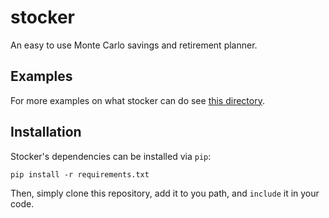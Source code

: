 # stocker
An easy to use Monte Carlo savings and retirement planner.

## Examples

For more examples on what stocker can do see [this directory](examples/README.md).

## Installation

Stocker's dependencies can be installed via `pip`:

```
pip install -r requirements.txt
```

Then, simply clone this repository, add it to you path, and `include` it in your code.
